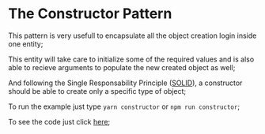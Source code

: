 # The Constructor Pattern
This pattern is very usefull to encapsulate all the object creation login inside one entity;

This entity will take care to initialize some of the required values and is also able to recieve
arguments to populate the new created object as well;

And following the Single Responsability Principle ([SOLID](https://en.wikipedia.org/wiki/SOLID)), a constructor
should be able to create only a specific type of object;

To run the example just type `yarn constructor` or `npm run constructor`;

To see the code just click [here](/creational/constructor/example.js);
